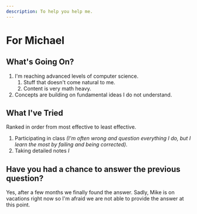 ```yaml
---
description: To help you help me.
---
```


# For Michael

## What's Going On?

1. I'm reaching advanced levels of computer science.
   1. Stuff that doesn't come natural to me.
   2. Content is very math heavy.
2. Concepts are building on fundamental ideas I do not understand.

## What I've Tried

Ranked in order from most effective to least effective.

1. Participating in class _\(I'm often wrong and question everything I do, but I learn the most by failing and being corrected\)._
2. Taking detailed notes _I_ 

## Have you had a chance to answer the previous question?

Yes, after a few months we finally found the answer. Sadly, Mike is on vacations right now so I'm afraid we are not able to provide the answer at this point.



